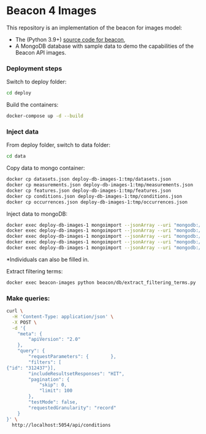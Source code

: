 # Beacon 4 Images

<!-- [![Testsuite](https://github.com/EGA-archive/beacon-2.x/workflows/Testsuite/badge.svg)](https://github.com/EGA-archive/beacon-2.x/actions) -->

This repository is an implementation of the beacon for images model:

* The (Python 3.9+) [source code for beacon](beacon),
* A MongoDB database with sample data to demo the capabilities of the Beacon API images.

### Deployment steps

Switch to deploy folder:

```bash
cd deploy
```

Build the containers:

```bash
docker-compose up -d --build
```

### Inject data

From deploy folder, switch to data folder:

```bash
cd data
```

Copy data to mongo container:

```bash
docker cp datasets.json deploy-db-images-1:tmp/datasets.json
docker cp measurements.json deploy-db-images-1:tmp/measurements.json
docker cp features.json deploy-db-images-1:tmp/features.json
docker cp conditions.json deploy-db-images-1:tmp/conditions.json
docker cp occurrences.json deploy-db-images-1:tmp/occurrences.json
```

Inject data to mongoDB:

```bash
docker exec deploy-db-images-1 mongoimport --jsonArray --uri "mongodb://root:example@127.0.0.1:27019/beacon?authSource=admin" --file /tmp/datasets.json --collection datasets
docker exec deploy-db-images-1 mongoimport --jsonArray --uri "mongodb://root:example@127.0.0.1:27019/beacon?authSource=admin" --file /tmp/measurements.json --collection measurements
docker exec deploy-db-images-1 mongoimport --jsonArray --uri "mongodb://root:example@127.0.0.1:27019/beacon?authSource=admin" --file /tmp/features.json --collection features
docker exec deploy-db-images-1 mongoimport --jsonArray --uri "mongodb://root:example@127.0.0.1:27019/beacon?authSource=admin" --file /tmp/conditions.json --collection conditions
docker exec deploy-db-images-1 mongoimport --jsonArray --uri "mongodb://root:example@127.0.0.1:27019/beacon?authSource=admin" --file /tmp/occurrences.json --collection occurrences
```

*Individuals can also be filled in.

Extract filtering terms:

```bash
docker exec beacon-images python beacon/db/extract_filtering_terms.py 
```

### Make queries:

```bash
curl \
  -H 'Content-Type: application/json' \
  -X POST \
  -d '{
    "meta": {
        "apiVersion": "2.0"
    },
    "query": {
        "requestParameters": {        },
        "filters": [
{"id": "312437"}],
        "includeResultsetResponses": "HIT",
        "pagination": {
            "skip": 0,
            "limit": 100
        },
        "testMode": false,
        "requestedGranularity": "record"
    }
}' \
  http://localhost:5054/api/conditions
```


